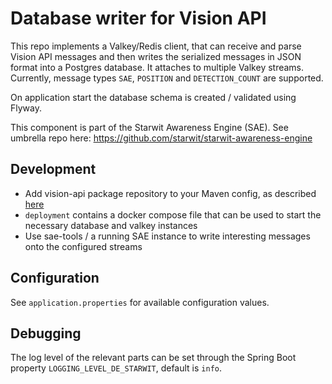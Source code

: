 # Database writer for Vision API
This repo implements a Valkey/Redis client, that can receive and parse Vision API messages and then writes the serialized messages in JSON format into a Postgres database. It attaches to multiple Valkey streams. Currently, message types `SAE`, `POSITION` and `DETECTION_COUNT` are supported.

On application start the database schema is created / validated using Flyway.

This component is part of the Starwit Awareness Engine (SAE). See umbrella repo here: https://github.com/starwit/starwit-awareness-engine

## Development
- Add vision-api package repository to your Maven config, as described [here](https://github.com/starwit/vision-api#java--maven)
- `deployment` contains a docker compose file that can be used to start the necessary database and valkey instances
- Use sae-tools / a running SAE instance to write interesting messages onto the configured streams

## Configuration
See `application.properties` for available configuration values.

## Debugging
The log level of the relevant parts can be set through the Spring Boot property `LOGGING_LEVEL_DE_STARWIT`, default is `info`.